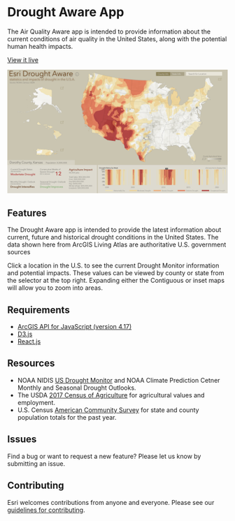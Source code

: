 # Drought Aware App

The Air Quality Aware app is intended to provide information about the current conditions of air quality in the United States, along with the potential human health impacts. 

[View it live](https://livingatlas.arcgis.com/drought/)

![App](./screenshot.png)

## Features
The Drought Aware app is intended to provide the latest information about current, future and historical drought conditions in the United States. The data shown here from ArcGIS Living Atlas are authoritative U.S. government sources

Click a location in the U.S. to see the current Drought Monitor information and potential impacts. These values can be viewed by county or state from the selector at the top right.  Expanding either the Contiguous or inset maps will allow you to zoom into areas.

## Requirements

- [ArcGIS API for JavaScript (version 4.17)](https://developers.arcgis.com/javascript/index.html)
- [D3.js](https://d3js.org/)
- [React.js](https://reactjs.org/)

## Resources
- NOAA NIDIS [US Drought Monitor](https://www.airnow.gov/) and NOAA Climate Prediction Cetner Monthly and Seasonal Drought Outlooks.
- The USDA [2017 Census of Agriculture](https://www.arcgis.com/home/item.html?id=47ed83c3b4f943118e848fbfc33d119e) for agricultural values and employment.
- U.S. Census [American Community Survey](https://livingatlas.arcgis.com/en/browse/#d=2&q=ACS&cont=true) for state and county population totals for the past year.

## Issues

Find a bug or want to request a new feature?  Please let us know by submitting an issue.

## Contributing

Esri welcomes contributions from anyone and everyone. Please see our [guidelines for contributing](https://github.com/esri/contributing).